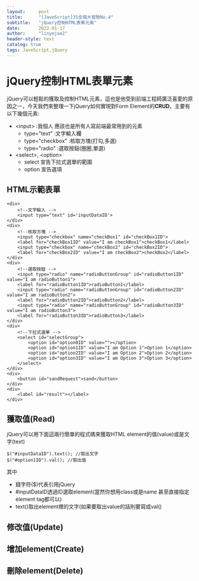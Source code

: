 ```yaml
---
layout:     post
title:      "[JaveScript]JS全端大冒險No.4"
subtitle:   "jQuery控制HTML表單元素"
date:       2022-01-17
author:     "linyejoe2"
header-style: text
catalog: true
tags: JaveScript,jQuery
---
```


#  jQuery控制HTML表單元素

jQuery可以輕鬆的獲取及控制HTML元素，這也是他受到前端工程師廣泛喜愛的原因之一，今天我們來整理一下jQuery如何實現對Form Element的**CRUD**，主要有以下幾個元素:
- \<input> :我個人 應該也是所有人寫前端最常用到的元素
    - type="text" :文字輸入欄
    - type="checkbox" :核取方塊(打勾,多選)
    - type="radio" :選取按鈕(圈圈,單選)
- \<select>, \<option>
    - select 宣告下拉式選單的範圍
    - option 宣告選項

## HTML示範表單
```htmlembedded=
<div>
    <!--文字輸入 -->
    <input type="text" id='inputDataID'>
</div>
<div>
    <!--核取方塊 -->
    <input type="checkbox" name="checkBox1" id="checkBox1ID">
    <label for="checkBox1ID" value="I am checkBox1">checkBox1</label>
    <input type="checkbox" name="checkBox2" id="checkBox2ID">
    <label for="checkBox2ID" value="I am checkBox2">checkBox2</label>
</div>
<div>
    <!--選取按鈕 -->
    <input type="radio" name="radioButtonGroup" id="radioButton1ID" value="I am radioButton1">
    <label for="radioButton1ID">radioButton1</label>
    <input type="radio" name="radioButtonGroup" id="radioButton2ID" value="I am radioButton2">
    <label for="radioButton2ID">radioButton2</label>
    <input type="radio" name="radioButtonGroup" id="radioButton3ID" value="I am radioButton3">
    <label for="radioButton3ID">radioButton3</label>
</div>
<div>
    <!--下拉式選單 -->
    <select id="selectGroup">
        <option id="option0ID" value=""></option>
        <option id="option1ID" value="I am Option 1">Option 1</option>
        <option id="option2ID" value="I am Option 2">Option 2</option>
        <option id="option3ID" value="I am Option 3">Option 3</option>
    </select>
</div>
<div>
    <button id="sandRequest">sand</button>
</div>
<div>
    <label id="result"></label>
</div>
```

## 獲取值(Read)

jQuery可以用下面這兩行簡單的程式碼來獲取HTML element的值(value)或是文字(text)
```javascript=
$("#inputDataID").text(); //取出文字
$("#option1ID").val(); //取出值
```
其中 
+ 錢字符($)代表引用jQuery 
+ #inputDataID透過ID選取element(當然你想用class或是name 甚至直接指定element tag都可以)
+ text()取出element裡的文字(如果要取出value的話則要寫成val()

## 修改值(Update)

## 增加element(Create)

## 刪除element(Delete)